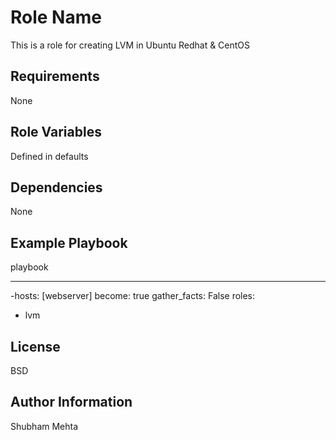 Role Name
=========
This is a role for creating LVM in Ubuntu Redhat & CentOS


Requirements
------------

None


Role Variables
--------------

Defined in defaults


Dependencies
------------

None



Example Playbook
----------------

playbook

---
-hosts: [webserver]
 become: true
 gather_facts: False
 roles:
   - lvm



License
-------

BSD

Author Information
------------------

Shubham Mehta
